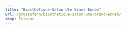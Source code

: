 ```yaml
---
title: "Biosthetique-Salon Ute Brand-Ennen"
url: /grossefehn/biosthetique-salon-ute-brand-ennen/
shop: Friseur
---
```

